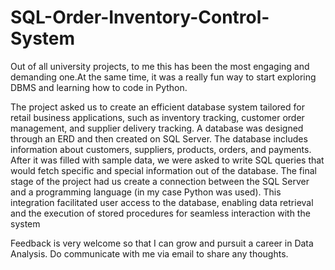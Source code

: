  # SQL-Order-Inventory-Control-System
Out of all university projects, to me this has been the most engaging and demanding one.At the same time, it was a really fun way to start exploring DBMS and learning how to code in Python.

The project asked us to create an efficient database system tailored for retail business applications, such as inventory tracking, customer order management, and supplier delivery tracking. A database was designed through an ERD and then created on SQL Server. The database includes information about customers, suppliers, products, orders, and payments. After it was filled with sample data, we were asked to write SQL queries that would fetch specific and special information out of the database. The final stage of the project had us create a connection between the SQL Server and a programming language (in my case Python was used). This integration facilitated user access to the database, enabling data retrieval and the execution of stored procedures for seamless interaction with the system

Feedback is very welcome so that I can grow and pursuit a career in Data Analysis. Do communicate with me via email to share any thoughts. 
